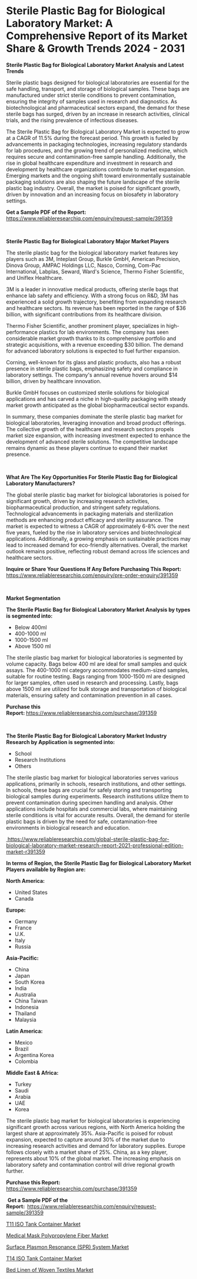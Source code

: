 <p><h1>Sterile Plastic Bag for Biological Laboratory Market: A Comprehensive Report of its Market Share & Growth Trends 2024 - 2031</h1></p><p><strong>Sterile Plastic Bag for Biological Laboratory Market Analysis and Latest Trends</strong></p>
<p><p>Sterile plastic bags designed for biological laboratories are essential for the safe handling, transport, and storage of biological samples. These bags are manufactured under strict sterile conditions to prevent contamination, ensuring the integrity of samples used in research and diagnostics. As biotechnological and pharmaceutical sectors expand, the demand for these sterile bags has surged, driven by an increase in research activities, clinical trials, and the rising prevalence of infectious diseases.</p><p>The Sterile Plastic Bag for Biological Laboratory Market is expected to grow at a CAGR of 11.5% during the forecast period. This growth is fueled by advancements in packaging technologies, increasing regulatory standards for lab procedures, and the growing trend of personalized medicine, which requires secure and contamination-free sample handling. Additionally, the rise in global healthcare expenditure and investment in research and development by healthcare organizations contribute to market expansion. Emerging markets and the ongoing shift toward environmentally sustainable packaging solutions are also shaping the future landscape of the sterile plastic bag industry. Overall, the market is poised for significant growth, driven by innovation and an increasing focus on biosafety in laboratory settings.</p></p>
<p><strong>Get a Sample PDF of the Report:&nbsp;</strong> <a href="https://www.reliableresearchiq.com/enquiry/request-sample/391359?utm_campaign=103&utm_medium=2&utm_source=Github&utm_content=ia&utm_term=26102024&utm_id=sterile-plastic-bag-for-biological-laboratory">https://www.reliableresearchiq.com/enquiry/request-sample/391359</a></p>
<p>&nbsp;</p>
<p><strong>Sterile Plastic Bag for Biological Laboratory Major Market Players</strong></p>
<p><p>The sterile plastic bag for the biological laboratory market features key players such as 3M, Inteplast Group, Burkle GmbH, American Precision, Dinova Group, AMPAC Holdings LLC, Nasco, Corning, Com-Pac International, Labplas, Seward, Ward's Science, Thermo Fisher Scientific, and Uniflex Healthcare. </p><p>3M is a leader in innovative medical products, offering sterile bags that enhance lab safety and efficiency. With a strong focus on R&D, 3M has experienced a solid growth trajectory, benefiting from expanding research and healthcare sectors. Its revenue has been reported in the range of $36 billion, with significant contributions from its healthcare division.</p><p>Thermo Fisher Scientific, another prominent player, specializes in high-performance plastics for lab environments. The company has seen considerable market growth thanks to its comprehensive portfolio and strategic acquisitions, with a revenue exceeding $30 billion. The demand for advanced laboratory solutions is expected to fuel further expansion.</p><p>Corning, well-known for its glass and plastic products, also has a robust presence in sterile plastic bags, emphasizing safety and compliance in laboratory settings. The company's annual revenue hovers around $14 billion, driven by healthcare innovation.</p><p>Burkle GmbH focuses on customized sterile solutions for biological applications and has carved a niche in high-quality packaging with steady market growth anticipated as the global biopharmaceutical sector expands.</p><p>In summary, these companies dominate the sterile plastic bag market for biological laboratories, leveraging innovation and broad product offerings. The collective growth of the healthcare and research sectors propels market size expansion, with increasing investment expected to enhance the development of advanced sterile solutions. The competitive landscape remains dynamic as these players continue to expand their market presence.</p></p>
<p>&nbsp;</p>
<p><strong>What Are The Key Opportunities For Sterile Plastic Bag for Biological Laboratory Manufacturers?</strong></p>
<p><p>The global sterile plastic bag market for biological laboratories is poised for significant growth, driven by increasing research activities, biopharmaceutical production, and stringent safety regulations. Technological advancements in packaging materials and sterilization methods are enhancing product efficacy and sterility assurance. The market is expected to witness a CAGR of approximately 6-8% over the next five years, fueled by the rise in laboratory services and biotechnological applications. Additionally, a growing emphasis on sustainable practices may lead to increased demand for eco-friendly alternatives. Overall, the market outlook remains positive, reflecting robust demand across life sciences and healthcare sectors.</p></p>
<p><strong>Inquire or Share Your Questions If Any Before Purchasing This Report:</strong> <a href="https://www.reliableresearchiq.com/enquiry/pre-order-enquiry/391359?utm_campaign=103&utm_medium=2&utm_source=Github&utm_content=ia&utm_term=26102024&utm_id=sterile-plastic-bag-for-biological-laboratory">https://www.reliableresearchiq.com/enquiry/pre-order-enquiry/391359</a></p>
<p>&nbsp;</p>
<p><strong>Market Segmentation</strong></p>
<p><strong>The Sterile Plastic Bag for Biological Laboratory Market Analysis by types is segmented into:</strong></p>
<p><ul><li>Below 400ml</li><li>400-1000 ml</li><li>1000-1500 ml</li><li>Above 1500 ml</li></ul></p>
<p><p>The sterile plastic bag market for biological laboratories is segmented by volume capacity. Bags below 400 ml are ideal for small samples and quick assays. The 400-1000 ml category accommodates medium-sized samples, suitable for routine testing. Bags ranging from 1000-1500 ml are designed for larger samples, often used in research and processing. Lastly, bags above 1500 ml are utilized for bulk storage and transportation of biological materials, ensuring safety and contamination prevention in all cases.</p></p>
<p><strong>Purchase this Report:&nbsp;</strong><a href="https://www.reliableresearchiq.com/purchase/391359?utm_campaign=103&utm_medium=2&utm_source=Github&utm_content=ia&utm_term=26102024&utm_id=sterile-plastic-bag-for-biological-laboratory">https://www.reliableresearchiq.com/purchase/391359</a></p>
<p>&nbsp;</p>
<p><strong>The Sterile Plastic Bag for Biological Laboratory Market Industry Research by Application is segmented into:</strong></p>
<p><ul><li>School</li><li>Research Institutions</li><li>Others</li></ul></p>
<p><p>The sterile plastic bag market for biological laboratories serves various applications, primarily in schools, research institutions, and other settings. In schools, these bags are crucial for safely storing and transporting biological samples during experiments. Research institutions utilize them to prevent contamination during specimen handling and analysis. Other applications include hospitals and commercial labs, where maintaining sterile conditions is vital for accurate results. Overall, the demand for sterile plastic bags is driven by the need for safe, contamination-free environments in biological research and education.</p></p>
<p><a href="https://www.reliableresearchiq.com/global-sterile-plastic-bag-for-biological-laboratory-market-research-report-2021-professional-edition-market-r391359?utm_campaign=103&utm_medium=2&utm_source=Github&utm_content=ia&utm_term=26102024&utm_id=sterile-plastic-bag-for-biological-laboratory">&nbsp;https://www.reliableresearchiq.com/global-sterile-plastic-bag-for-biological-laboratory-market-research-report-2021-professional-edition-market-r391359</a></p>
<p><strong>In terms of Region, the Sterile Plastic Bag for Biological Laboratory Market Players available by Region are:</strong></p>
<p>
    <p> <strong> North America: </strong>
        <ul>
            <li>United States</li>
            <li>Canada</li>
        </ul>
        </p> 
    <p> <strong> Europe: </strong>
        <ul>
            <li>Germany</li>
            <li>France</li>
            <li>U.K.</li>
            <li>Italy</li>
            <li>Russia</li>
        </ul>
        </p> 
    <p> <strong> Asia-Pacific: </strong>
        <ul>
            <li>China</li>
            <li>Japan</li>
            <li>South Korea</li>
            <li>India</li>
            <li>Australia</li>
            <li>China Taiwan</li>
            <li>Indonesia</li>
            <li>Thailand</li>
            <li>Malaysia</li>
        </ul>
        </p> 
    <p> <strong> Latin America: </strong>
        <ul>
            <li>Mexico</li>
            <li>Brazil</li>
            <li>Argentina Korea</li>
            <li>Colombia</li>
        </ul>
        </p> 
    <p> <strong> Middle East & Africa: </strong>
        <ul>
            <li>Turkey</li>
            <li>Saudi</li>
            <li>Arabia</li>
            <li>UAE</li>
            <li>Korea</li>
        </ul>
    </p>
    </p>
<p><p>The sterile plastic bag market for biological laboratories is experiencing significant growth across various regions, with North America holding the largest share at approximately 35%. Asia-Pacific is poised for robust expansion, expected to capture around 30% of the market due to increasing research activities and demand for laboratory supplies. Europe follows closely with a market share of 25%. China, as a key player, represents about 10% of the global market. The increasing emphasis on laboratory safety and contamination control will drive regional growth further.</p></p>
<p><strong>Purchase this Report: </strong><a href="https://www.reliableresearchiq.com/purchase/391359?utm_campaign=103&utm_medium=2&utm_source=Github&utm_content=ia&utm_term=26102024&utm_id=sterile-plastic-bag-for-biological-laboratory">https://www.reliableresearchiq.com/purchase/391359</a></p>
<p>&nbsp;<strong>Get a Sample PDF of the Report:&nbsp;&nbsp;</strong><a href="https://www.reliableresearchiq.com/enquiry/request-sample/391359?utm_campaign=103&utm_medium=2&utm_source=Github&utm_content=ia&utm_term=26102024&utm_id=sterile-plastic-bag-for-biological-laboratory">https://www.reliableresearchiq.com/enquiry/request-sample/391359</a></p>
<p><strong></strong></p>
<p><p><a href="https://issuu.com/reportprime-2/docs/t11-iso-tank-container-market-size-_760ece1ce0e0bd?utm_campaign=103&utm_medium=2&utm_source=Github&utm_content=ia&utm_term=26102024&utm_id=sterile-plastic-bag-for-biological-laboratory">T11 ISO Tank Container Market</a></p><p><a href="https://github.com/radmanjxendrisczn/Market-Research-Report-List-1/blob/main/medical-mask-polypropylene-fiber-market.md?utm_campaign=103&utm_medium=2&utm_source=Github&utm_content=ia&utm_term=26102024&utm_id=sterile-plastic-bag-for-biological-laboratory">Medical Mask Polypropylene Fiber Market</a></p><p><a href="https://www.linkedin.com/pulse/unveiling-market-trends-global-surface-plasmon-resonance-jchff?utm_campaign=103&utm_medium=2&utm_source=Github&utm_content=ia&utm_term=26102024&utm_id=sterile-plastic-bag-for-biological-laboratory">Surface Plasmon Resonance (SPR) System Market</a></p><p><a href="https://issuu.com/reportprime-2/docs/t14-iso-tank-container-market-size-_0ebfe3002de127?utm_campaign=103&utm_medium=2&utm_source=Github&utm_content=ia&utm_term=26102024&utm_id=sterile-plastic-bag-for-biological-laboratory">T14 ISO Tank Container Market</a></p><p><a href="https://www.linkedin.com/pulse/opportunities-challenges-bed-linen-woven-textiles-market-strategic-owwie?utm_campaign=103&utm_medium=2&utm_source=Github&utm_content=ia&utm_term=26102024&utm_id=sterile-plastic-bag-for-biological-laboratory">Bed Linen of Woven Textiles Market</a></p></p>